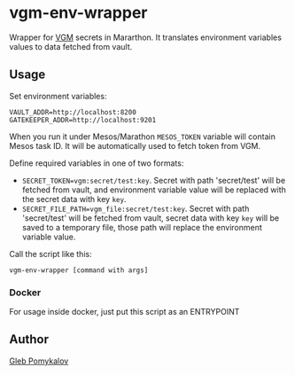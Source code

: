 # vgm-env-wrapper

Wrapper for [VGM](https://github.com/ChannelMeter/vault-gatekeeper-mesos) secrets in Mararthon. It translates environment variables values to data fetched from vault.

## Usage

Set environment variables:
```
VAULT_ADDR=http://localhost:8200
GATEKEEPER_ADDR=http://localhost:9201
```

When you run it under Mesos/Marathon `MESOS_TOKEN` variable will contain Mesos task ID. It will be automatically used to fetch
token from VGM.

Define required variables in one of two formats:
* `SECRET_TOKEN=vgm:secret/test:key`. Secret with path 'secret/test' will be fetched from vault, and environment variable value will be replaced with the secret data with key `key`.
* `SECRET_FILE_PATH=vgm_file:secret/test:key`. Secret with path 'secret/test' will be fetched from vault, secret data with key `key` will be saved to a temporary file, those path will replace the environment variable value.

Call the script like this:
```
vgm-env-wrapper [command with args]
```

### Docker
For usage inside docker, just put this script as an ENTRYPOINT

## Author
[Gleb Pomykalov](http://github.com/glebpom)
